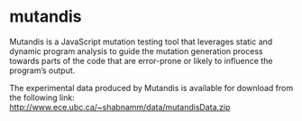 mutandis
========

Mutandis is a JavaScript mutation testing tool that leverages static and dynamic program analysis to guide the
mutation generation process towards parts of the code that are error-prone or likely to influence the program’s
output.

The experimental data produced by Mutandis is available for download from the following link:
http://www.ece.ubc.ca/~shabnamm/data/mutandisData.zip
